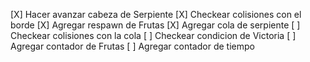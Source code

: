 [X] Hacer avanzar cabeza de Serpiente
[X] Checkear colisiones con el borde
[X] Agregar respawn de Frutas
[X] Agregar cola de serpiente
[ ] Checkear colisiones con la cola
[ ] Checkear condicion de Victoria
[ ] Agregar contador de Frutas
[ ] Agregar contador de tiempo